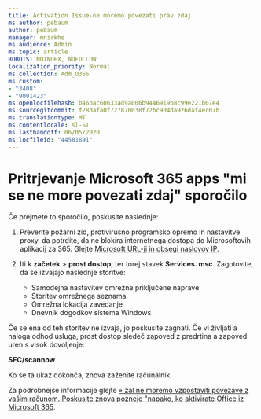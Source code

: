```yaml
---
title: Activation Issue-ne moremo povezati prav zdaj
ms.author: pebaum
author: pebaum
manager: mnirkhe
ms.audience: Admin
ms.topic: article
ROBOTS: NOINDEX, NOFOLLOW
localization_priority: Normal
ms.collection: Adm_O365
ms.custom:
- "3408"
- "9001423"
ms.openlocfilehash: b46bac60633ad9a006b9446919b8c99e221b07e4
ms.sourcegitcommit: f28dafa0f727870038f72bc904da926daf4ec07b
ms.translationtype: MT
ms.contentlocale: sl-SI
ms.lasthandoff: 06/05/2020
ms.locfileid: "44581891"
---
```

# <a name="fixing-the-microsoft-365-apps-we-are-unable-to-connect-right-now-message"></a>Pritrjevanje Microsoft 365 apps "mi se ne more povezati zdaj" sporočilo

Če prejmete to sporočilo, poskusite naslednje:

1. Preverite požarni zid, protivirusno programsko opremo in nastavitve proxy, da potrdite, da ne blokira internetnega dostopa do Microsoftovih aplikacij za 365. Glejte [Microsoft URL-ji in obsegi naslovov IP](https://docs.microsoft.com/office365/enterprise/urls-and-ip-address-ranges).

2. Iti k **začetek**  >  **prost dostop**, ter torej stavek **Services. msc**. Zagotovite, da se izvajajo naslednje storitve:
    - Samodejna nastavitev omrežne priključene naprave
    - Storitev omrežnega seznama
    - Omrežna lokacija zavedanje
    - Dnevnik dogodkov sistema Windows

Če se ena od teh storitev ne izvaja, jo poskusite zagnati. Če vi življati a naloga odhod usluga, prost dostop sledeč zapoved z predrtina a zapoved uren s visok dovoljenje:

**SFC/scannow**

Ko se ta ukaz dokonča, znova zaženite računalnik.

Za podrobnejše informacije glejte [» žal ne moremo vzpostaviti povezave z vašim računom. Poskusite znova pozneje "napako, ko aktivirate Office iz Microsoft 365](https://docs.microsoft.com/office/troubleshoot/activation-installation/issue-when-activate-office-from-office-365).